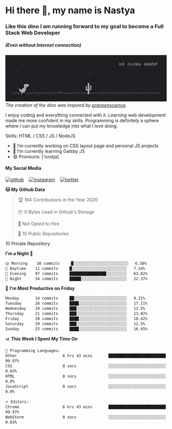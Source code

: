 # Hi there 👋, my name is Nastya
### Like this dino I am running forward to my goal to become a Full Stack Web Developer
##### (Even without Internet connection)
[//]: # (Here may be a photo)

![Dino](https://raw.githubusercontent.com/nastyacodes/nastyacodes/master/gif-of-dino.gif)  
*The creation of the dino was inspired by [praveenscience](https://github.com/praveenscience).*  

I enjoy coding and everything connected with it.
Learning web development made me more confident in my skills.
Programming is definitely a sphere where I can put my knowledge into what I love doing.

Skills: HTML  / CSS / JS / NodeJS

- 🔭 I’m currently working on CSS layout page and personal JS projects
- 🌱 I’m currently learning Gatsby JS 
- 😄 Pronouns: ['nʌstja] 

#### My Social Media
[<img src='github.ico' alt='github' height='50'>](https://github.com/nastyacodes) &nbsp;&nbsp; [<img src='instagram.ico' alt='instagram' height='50'>](https://www.instagram.com/nastyacodes/) &nbsp;&nbsp; [<img src='twitter.ico' alt='twitter' height='50'>](https://twitter.com/nastyacodes)  

<!--START_SECTION:waka-->
**🐱 My Github Data** 

> 🏆 164 Contributions in the Year 2020
 > 
> 📦 0 Bytes Used in Github's Storage 
 > 
> 🚫 Not Opted to Hire
 > 
> 📜 10 Public Repositories 
 > 
10 Private Repository 
 > 
**I'm a Night 🦉** 

```text
🌞 Morning    10 commits     █░░░░░░░░░░░░░░░░░░░░░░░░   6.58% 
🌆 Daytime    11 commits     █░░░░░░░░░░░░░░░░░░░░░░░░   7.24% 
🌃 Evening    97 commits     ████████████████░░░░░░░░░   63.82% 
🌙 Night      34 commits     █████░░░░░░░░░░░░░░░░░░░░   22.37%

```
📅 **I'm Most Productive on Friday** 

```text
Monday       14 commits     ██░░░░░░░░░░░░░░░░░░░░░░░   9.21% 
Tuesday      26 commits     ████░░░░░░░░░░░░░░░░░░░░░   17.11% 
Wednesday    19 commits     ███░░░░░░░░░░░░░░░░░░░░░░   12.5% 
Thursday     21 commits     ███░░░░░░░░░░░░░░░░░░░░░░   13.82% 
Friday       28 commits     ████░░░░░░░░░░░░░░░░░░░░░   18.42% 
Saturday     19 commits     ███░░░░░░░░░░░░░░░░░░░░░░   12.5% 
Sunday       25 commits     ████░░░░░░░░░░░░░░░░░░░░░   16.45%

```


📊 **This Week I Spent My Time On** 

```text
💬 Programming Languages: 
Other                    6 hrs 43 mins       █████████████████████████   99.97% 
CSS                      0 secs              ░░░░░░░░░░░░░░░░░░░░░░░░░   0.03% 
HTML                     0 secs              ░░░░░░░░░░░░░░░░░░░░░░░░░   0.0% 
JavaScript               0 secs              ░░░░░░░░░░░░░░░░░░░░░░░░░   0.0%

🔥 Editors: 
Chrome                   6 hrs 43 mins       █████████████████████████   99.97% 
WebStorm                 0 secs              ░░░░░░░░░░░░░░░░░░░░░░░░░   0.03%

```


<!--END_SECTION:waka-->

<!-- [![Top Langs](https://github-readme-stats.vercel.app/api/top-langs/?username=nastyacodes&layout=compact)](https://github.com/anuraghazra/github-readme-stats)

[![willianrod's wakatime stats](https://github-readme-stats.vercel.app/api/wakatime?username=nastyacodes&layout=compact)](https://github.com/anuraghazra/github-readme-stats) -->
